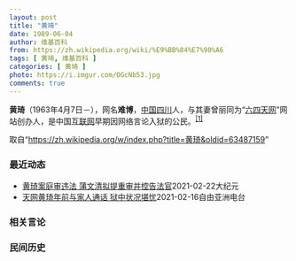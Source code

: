 ```yaml
---
layout: post
title: "黄琦"
date: 1989-06-04
author: 维基百科
from: https://zh.wikipedia.org/wiki/%E9%BB%84%E7%90%A6
tags: [ 黄琦, 维基百科 ]
categories: [ 黄琦 ]
photo: https://i.imgur.com/OGcNb53.jpg
comments: true
---
```

<div class="mw-parser-output">

<p><b>黄琦</b>（1963年4月7日<span class="useeditintro" title="Template:BLP editintro">－</span>），网名<b>难博</b>，<a href="/wiki/%E4%B8%AD%E8%8F%AF%E4%BA%BA%E6%B0%91%E5%85%B1%E5%92%8C%E5%9C%8B" class="mw-redirect" title="中華人民共和國">中国</a><a href="/wiki/%E5%9B%9B%E5%B7%9D" class="mw-redirect" title="四川">四川</a>人，与其妻曾丽同为“<a href="/wiki/%E5%85%AD%E5%9B%9B%E5%A4%A9%E7%BD%91" title="六四天网">六四天网</a>”网站创办人，是中国<a href="/wiki/%E4%BA%92%E8%81%94%E7%BD%91" title="互联网">互联网</a>早期因网络言论入狱的公民。<sup id="cite_ref-堅持普世價值_1-0" class="reference"><a href="#cite_note-堅持普世價值-1">[1]</a></sup>
</p>
</div><noscript><img src="//zh.wikipedia.org/wiki/Special:CentralAutoLogin/start?type=1x1" alt="" title="" width="1" height="1" style="border: none; position: absolute;"></noscript>
<div class="printfooter">取自“<a dir="ltr" href="https://zh.wikipedia.org/w/index.php?title=黄琦&amp;oldid=63487159">https://zh.wikipedia.org/w/index.php?title=黄琦&amp;oldid=63487159</a>”</div><div id="recent-news"><h3>最近动态</h3><ul><li><a href="https://nodebe4.github.io/waimei/2021-02-22/%E9%BB%84%E7%90%A6%E6%A1%88%E5%BA%AD%E5%AE%A1%E8%BF%9D%E6%B3%95-%E8%92%B2%E6%96%87%E6%B8%85%E6%8B%9F%E6%8F%90%E9%87%8D%E5%AE%A1%E5%B9%B6%E6%8E%A7%E5%91%8A%E6%B3%95%E5%AE%98" title="黄琦案庭审违法 蒲文清拟提重审并控告法官—— 【大纪元2021年02月23日讯】（大纪元记者李熙采访报导）2月22日，天网公民记者王晶接到六四天网创办人黄琦母亲蒲文清女士电话，黄母表示黄琦被判1...">黄琦案庭审违法 蒲文清拟提重审并控告法官</a><time>2021-02-22</time><a class="tag">大纪元</a></li>
<li><a href="https://nodebe4.github.io/waimei/2021-02-16/%E5%A4%A9%E7%BD%91%E9%BB%84%E7%90%A6%E5%B9%B4%E5%89%8D%E4%B8%8E%E5%AE%B6%E4%BA%BA%E9%80%9A%E8%AF%9D-%E7%8B%B1%E4%B8%AD%E7%8A%B6%E5%86%B5%E5%A0%AA%E5%BF%A7" title="天网黄琦年前与家人通话 狱中状况堪忧—— 据中国公民运动网日前的消息，被判处有期徒刑十二年的“六四天网”创办人黄琦在春节前获准与身患重病的母亲通话，而在此前当局多次拒绝了黄琦代理律师及家属的会见...">天网黄琦年前与家人通话    狱中状况堪忧</a><time>2021-02-16</time><a class="tag">自由亚洲电台</a></li>
</ul></div><div id="open-opinion"><h3>相关言论</h3><ul></ul></div><div id="mjls-record"><h3>民间历史</h3><ul></ul></div>